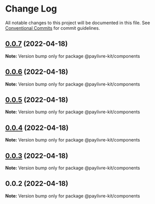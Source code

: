 # Change Log

All notable changes to this project will be documented in this file.
See [Conventional Commits](https://conventionalcommits.org) for commit guidelines.

## [0.0.7](https://github.com/ThiagoBrolly/template-library-monorepo/compare/@paylivre-kit/components@0.0.6...@paylivre-kit/components@0.0.7) (2022-04-18)

**Note:** Version bump only for package @paylivre-kit/components





## [0.0.6](https://github.com/ThiagoBrolly/template-library-monorepo/compare/@paylivre-kit/components@0.0.5...@paylivre-kit/components@0.0.6) (2022-04-18)

**Note:** Version bump only for package @paylivre-kit/components





## [0.0.5](https://github.com/ThiagoBrolly/template-library-monorepo/compare/@paylivre-kit/components@0.0.4...@paylivre-kit/components@0.0.5) (2022-04-18)

**Note:** Version bump only for package @paylivre-kit/components





## [0.0.4](https://github.com/ThiagoBrolly/template-library-monorepo/compare/@paylivre-kit/components@0.0.3...@paylivre-kit/components@0.0.4) (2022-04-18)

**Note:** Version bump only for package @paylivre-kit/components





## [0.0.3](https://github.com/ThiagoBrolly/template-library-monorepo/compare/@paylivre-kit/components@0.0.2...@paylivre-kit/components@0.0.3) (2022-04-18)

**Note:** Version bump only for package @paylivre-kit/components





## 0.0.2 (2022-04-18)

**Note:** Version bump only for package @paylivre-kit/components
